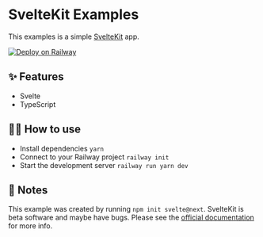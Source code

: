 # SvelteKit Examples

This examples is a simple [SvelteKit](https://kit.svelte.dev/) app.

[![Deploy on Railway](https://railway.app/button.svg)](https://railway.app/new?template=https%3A%2F%2Fgithub.com%2Frailwayapp%2Fexamples%2Ftree%2Fmaster%2Fexamples%2Fsvelte-kit)

## ✨ Features

- Svelte
- TypeScript

## 💁‍♀️ How to use

- Install dependencies `yarn`
- Connect to your Railway project `railway init`
- Start the development server `railway run yarn dev`

## 📝 Notes

This example was created by running `npm init svelte@next`. SvelteKit is beta
software and maybe have bugs. Please see the [official
documentation](https://kit.svelte.dev/docs) for more info.
